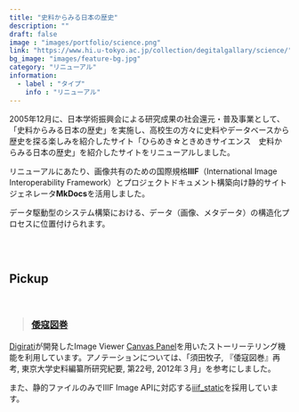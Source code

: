 ```yaml
---
title: "史料からみる日本の歴史"
description: ""
draft: false
image : "images/portfolio/science.png"
link: "https://www.hi.u-tokyo.ac.jp/collection/degitalgallary/science/"
bg_image: "images/feature-bg.jpg"
category: "リニューアル"
information:
  - label : "タイプ"
    info : "リニューアル"
---
```


2005年12月に、日本学術振興会による研究成果の社会還元・普及事業として、「史料からみる日本の歴史」を実施し、高校生の方々に史料やデータベースから歴史を探る楽しみを紹介したサイト「ひらめき☆ときめきサイエンス　史料からみる日本の歴史」を紹介したサイトをリニューアルしました。

リニューアルにあたり、画像共有のための国際規格**IIIF**（International Image Interoperability Framework）とプロジェクトドキュメント構築向け静的サイトジェネレータ**MkDocs**を活用しました。

データ駆動型のシステム構築における、データ（画像、メタデータ）の構造化プロセスに位置付けられます。

<br/>
<br/>

## Pickup

<br/>

> ### [倭寇図巻](https://www.hi.u-tokyo.ac.jp/collection/degitalgallary/science/013/)

[Digirati](https://digirati.com/)が開発したImage Viewer [Canvas Panel](https://cultural-heritage.digirati.com/building-blocks/canvas-panel/)を用いたストーリーテリング機能を利用しています。アノテーションについては、「須田牧子, 『倭寇図巻』再考, 東京大学史料編纂所研究紀要, 第22号, 2012年３月」を参考にしました。

また、静的ファイルのみでIIIF Image APIに対応する[iiif_static][1]を採用しています。


[1]: https://github.com/zimeon/iiif/blob/master/iiif_static.py
